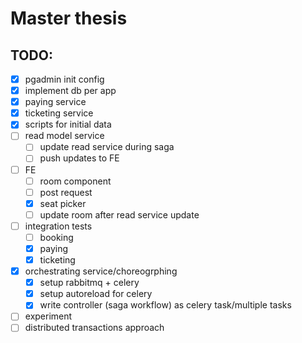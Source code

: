 # Master thesis

## TODO:
- [x] pgadmin init config
- [x] implement db per app
- [x] paying service
- [x] ticketing service
- [x] scripts for initial data
- [ ] read model service
    - [ ] update read service during saga
    - [ ] push updates to FE
- [ ] FE
    - [ ] room component
    - [ ] post request
    - [x] seat picker
    - [ ] update room after read service update 
- [ ] integration tests
    - [ ] booking
    - [x] paying
    - [x] ticketing
- [x] orchestrating service/choreogrphing
    - [x] setup rabbitmq + celery
    - [x] setup autoreload for celery
    - [x] write controller (saga workflow) as celery task/multiple tasks
- [ ] experiment
- [ ] distributed transactions approach
